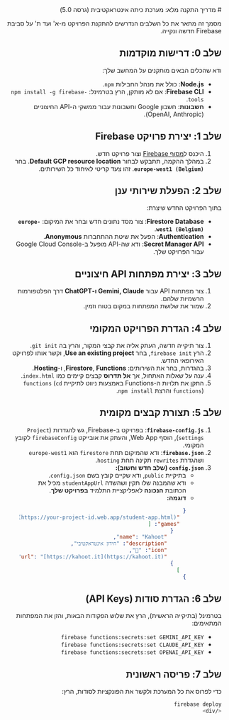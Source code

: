 <div dir="rtl">
# מדריך התקנה מלא: מערכת כיתה אינטראקטיבית (גרסה 5.0)

מסמך זה מתאר את כל השלבים הנדרשים להתקנת הפרויקט מ-א' ועד ת' על סביבת Firebase חדשה ונקייה.

## שלב 0: דרישות מוקדמות

ודא שהכלים הבאים מותקנים על המחשב שלך:
* **Node.js**: כולל את מנהל החבילות `npm`.
* **Firebase CLI**: אם לא מותקן, הרץ בטרמינל: `npm install -g firebase-tools`.
* **חשבונות**: חשבון Google וחשבונות עבור ממשקי ה-API החיצוניים (OpenAI, Anthropic).

## שלב 1: יצירת פרויקט Firebase

1.  היכנס ל[מסוף Firebase](https://console.firebase.google.com/) וצור פרויקט חדש.
2.  במהלך ההקמה, תתבקש לבחור **Default GCP resource location**. בחר **`europe-west1 (Belgium)`**. זהו צעד קריטי לאיחוד כל השירותים.

## שלב 2: הפעלת שירותי ענן

בתוך הפרויקט החדש שיצרת:
* **Firestore Database**: צור מסד נתונים חדש ובחר את המיקום: **`europe-west1 (Belgium)`**.
* **Authentication**: הפעל את שיטת ההתחברות **Anonymous**.
* **Secret Manager API**: ודא שה-API מופעל ב-Google Cloud Console עבור הפרויקט שלך.

## שלב 3: יצירת מפתחות API חיצוניים

1.  צור מפתחות API עבור **Gemini, Claude ו-ChatGPT** דרך הפלטפורמות הרשמיות שלהם.
2.  שמור את שלושת המפתחות במקום בטוח וזמין.

## שלב 4: הגדרת הפרויקט המקומי

1.  צור תיקייה חדשה, העתק אליה את קבצי המקור, והרץ בה `git init`.
2.  הרץ `firebase init`, בחר **Use an existing project**, וקשר אותו לפרויקט האירופאי החדש.
3.  בהגדרות, בחר את השירותים: **Firestore**, **Functions**, ו-**Hosting**.
4.  ענה על שאלות האתחול, אך **אל תדרוס** קבצים קיימים כמו `index.html`.
5.  התקן את תלויות ה-Functions באמצעות ניווט לתיקיית `functions` (`cd functions`) והרצת `npm install`.

## שלב 5: תצורת קבצים מקומית

1.  **`firebase-config.js`**: בפרויקט ב-Firebase, גש להגדרות (`Project settings`), הוסף Web App, והעתק את אובייקט `firebaseConfig` לקובץ המקומי.
2.  **`firebase.json`**: ודא שהמיקום תחת `firestore` הוא `europe-west1` ושהגדרת `rewrites` תקינה תחת `hosting`.
3.  **`config.json` (שלב חדש וחשוב):**
    * בתיקיית `public`, ודא שקיים קובץ בשם `config.json`.
    * ודא שהמבנה שלו תקין ושהשדה `studentAppUrl` מכיל את הכתובת **הנכונה** לאפליקציית התלמיד **בפרויקט שלך**.
    * **דוגמה:**
        ```json
        {
          "studentAppUrl": "[https://your-project-id.web.app/student-app.html](https://your-project-id.web.app/student-app.html)",
          "games": [
            {
              "name": "Kahoot",
              "description": "חידון אינטראקטיבי",
              "icon": "🎯",
              "url": "[https://kahoot.it](https://kahoot.it)"
            }
          ]
        }
        ```

## שלב 6: הגדרת סודות (API Keys)

בטרמינל (בתיקייה הראשית), הרץ את שלוש הפקודות הבאות, והזן את המפתחות המתאימים:
* `firebase functions:secrets:set GEMINI_API_KEY`
* `firebase functions:secrets:set CLAUDE_API_KEY`
* `firebase functions:secrets:set OPENAI_API_KEY`

## שלב 7: פריסה ראשונית

כדי לפרוס את כל המערכת ולקשר את הפונקציות לסודות, הרץ:
```bash
firebase deploy
</div>